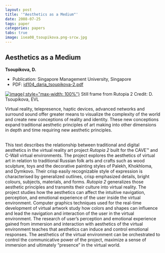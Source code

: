 ```yaml
---
layout: post
title: '"Aesthetics as a Medium"'
date: 2008-07-25
tags: paper
categories: papers
tabs: true
image: isea08_tsoupikova.png-srcw.jpg
---
```


## Aesthetics as a Medium
**Tsoupikova, D.**
- Publication: Singapore Management University, Singapore
- PDF: [id104_daria_tsoupikova-2.pdf](/documents/id104_daria_tsoupikova-2.pdf)


[![image](https://www.evl.uic.edu/output/originals/isea08_tsoupikova.png-srcw.jpg){:style="max-width: 100%"}](https://www.evl.uic.edu/output/originals/isea08_tsoupikova.png-srcw.jpg)
Still frame from Rutopia 2
Credit: D. Tsoupikova, EVL

Virtual reality, telepresence, haptic devices, advanced networks and surround sound offer greater means to visualize the complexity of the world and create new conceptions of reality and identity. These new conceptions expand traditional aesthetic principles of art making into other dimensions in depth and time requiring new aesthetic principles.<br><br>

This text describes the relationship between traditional and digital aesthetics in the virtual reality art project <em>Rutopia 2</em> built for the CAVE&trade; and C-Wall virtual environments. The project explores the aesthetics of virtual art in relation to traditional Russian folk arts and crafts such as wood sculpture, toys and the decorative painting styles of Palekh, Khokhloma, and Dymkovo. Their crisp easily recognizable style of expression is characterised by generalized outlines, crisp emphasized details, bright colours, subjects, materials, and forms. <em>Rutopia 2</em> generalizes those aesthetic principles and transmits their culture into virtual reality. The project studies how the aesthetics can affect the intuitive navigation, perception, and emotional experience of the user inside the virtual environment. Computer graphics techniques used for the real-time development of virtual artwork study how colors and shapes can influence and lead the navigation and interaction of the user in the virtual environment. The research of user&rsquo;s perception and emotional experience gained from immersion and interaction with aesthetics of the virtual environment teaches that aesthetics can induce and control emotional responses. The aesthetics of the virtual environment can be orchestrated to control the communicative power of the project, maximize a sense of immersion and ultimately &ldquo;presence&rdquo; in the virtual world.